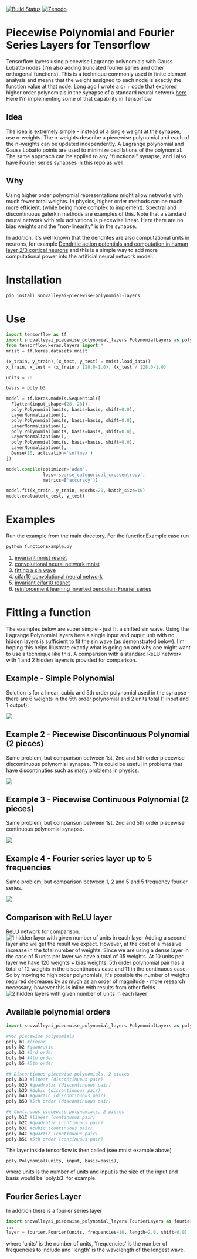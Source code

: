 [![Build Status](https://travis-ci.org/jloveric/piecewise-polynomial-layers.svg?branch=master)](https://travis-ci.org/jloveric/piecewise-polynomial-layers)
[![Zenodo](https://zenodo.org/badge/DOI/10.5281/zenodo.3628932.svg)](https://zenodo.org/record/3628932#.Xi-RAd-YXRY)
# Piecewise Polynomial and Fourier Series Layers for Tensorflow
Tensorflow layers using piecewise Lagrange polynomials with Gauss Lobatto nodes (I'm also adding truncated fourier series and other orthogonal functions).  This is a technique commonly used in finite element
analysis and means that the weight assigned to each node is exactly the function value at that node.  Long ago I wrote a c++ code that explored higher 
order polynomials in the synapse of a standard neural network [here](https://www.researchgate.net/publication/276923198_Discontinuous_Piecewise_Polynomial_Neural_Networks) .  Here I'm implementing some of that capability in Tensorflow.

## Idea

The idea is extremely simple - instead of a single weight at the synapse, use n-weights.  The n-weights describe a piecewise polynomial and each of the n-weights can be updated independently.  A Lagrange polynomial and Gauss Lobatto points are used to minimize oscillations of the polynomial.  The same approach can be applied to any "functional" synapse, and I also have Fourier series synapses in this repo as well.

## Why

Using higher order polynomial representations might allow networks with much fewer total weights. In physics, higher order methods
can be much more efficient, (while being more complex to implement). Spectral and discontinuous galerkin methods are examples of this.  Note that a standard neural network with relu activations is piecewise linear.  Here there are no bias weights and the "non-linearity" is in the synapse. 

In addition, it's well known that the dendrites are also computational units in neurons, for example [Dendritic action potentials and computation in human layer 2/3 cortical neurons](https://science.sciencemag.org/content/367/6473/83) and this is a simple way to add more computational power into the artificial neural network model.

# Installation

```bash
pip install snovalleyai-piecewise-polynomial-layers
```

# Use

```python
import tensorflow as tf
import snovalleyai_piecewise_polynomial_layers.PolynomialLayers as poly
from tensorflow.keras.layers import *
mnist = tf.keras.datasets.mnist

(x_train, y_train),(x_test, y_test) = mnist.load_data()
x_train, x_test = (x_train / 128.0-1.0), (x_test / 128.0-1.0)

units = 20

basis = poly.b3

model = tf.keras.models.Sequential([
  Flatten(input_shape=(28, 28)),
  poly.Polynomial(units, basis=basis, shift=0.0),
  LayerNormalization(),
  poly.Polynomial(units, basis=basis, shift=0.0),
  LayerNormalization(),
  poly.Polynomial(units, basis=basis, shift=0.0),
  LayerNormalization(),
  poly.Polynomial(units, basis=basis, shift=0.0),
  LayerNormalization(),
  Dense(10, activation='softmax')
])

model.compile(optimizer='adam',
              loss='sparse_categorical_crossentropy',
              metrics=['accuracy'])

model.fit(x_train, y_train, epochs=20, batch_size=10)
model.evaluate(x_test, y_test)
```

# Examples

Run the example from the main directory.  For the functionExample case run
```bash
python functionExample.py
```

1. [invariant mnist resnet](invariantMnistExample.py)
2. [convolutional neural network mnist](mnistCNNExample.py)
3. [fitting a sin wave](functionExample.py)
4. [cifar10 convolutional neural network](cifar10CNNExample.py)
5. [invariant cifar10 resnet](invariantCIFAR10Example.py)
6. [reinforcement learning inverted pendulum Fourier series](inverted_pendulum_rl.py)

# Fitting a function

The examples below are super simple - just fit a shifted sin wave.  Using the Lagrange Polynomial layers here a single input and ouput unit with no hidden layers is sufficient to fit the sin wave (as demonstrated below).  I'm hoping this helps illustrate exactly what is going on and why one might want to use a technique like this.  A comparison with a standard ReLU network with 1 and 2 hidden layers is provided for comparison.

## Example - Simple Polynomial

Solution is for a linear, cubic and 5th order polynomial used in the synapse - there are 6 weights in the 5th order polynomial and 2 units total (1 input and 1 output).

![](images/sin5p.png)

## Example 2 - Piecewise Discontinuous Polynomial (2 pieces)

Same problem, but comparison between 1st, 2nd and 5th order piecewise discontinuous polynomial synapse.  This could be useful in problems that
have discontinuties such as many problems in physics.

![](images/sin5d.png)

## Example 3 - Piecewise Continuous Polynomial (2 pieces)

Same problem, but comparison between 1st, 2nd and 5th order piecewise continuous polynomial synapse.

![](images/sin5c.png)

## Example 4 - Fourier series layer up to 5 frequencies

Same problem, but comparison between 1, 2 and 5 and 5 frequency fourier series.

![](images/sin5f.png)

## Comparison with ReLU layer

ReLU network for comparison.
![1 hidden layer with given number of units in each layer](images/sinRelu1.png)
Adding a second layer and we get the result we expect.  However, at the cost of a massive increase in the total number of weights.  Since we are using a dense layer in the case of 5 units per layer we have a total of 35 weights.  At 10 units per layer we have 120 weights + bias weights.  5th order polynomial pair has a total of 12 weights in the discontinuous case and 11 in the continuous case.  So by moving to high order polynomials, it's possible the number of weights required decreases by as much as an order of magnitude - more research necessary, however this is inline with results from other fields.
![2 hidden layers with given number of units in each layer](images/sinRelu2.png)

## Available polynomial orders

```python
import snovalleyai_piecewise_polynomial_layers.PolynomialLayers as poly

#Non piecewise polynomials
poly.b1 #linear
poly.b2 #quadratic
poly.b3 #3rd order
boly.b4 #4th order
poly.b5 #5th order

## Discontinous piecewise polynomials, 2 pieces
poly.b1D #linear (discontinuous pair)
poly.b2D #quadratic (discontinuous pair)
poly.b3D #dubic (discontinuous pair)
poly.b4D #quartic (discontinuous pair)
poly.b5D #5th order (discontinuous pair)

## Continuous piecewise polynomials, 2 pieces
poly.b1C #linear (continuous pair)
poly.b2C #quadratic (continuous pair)
poly.b3C #cubic (continuous pair)
poly.b4C #quartic (continuous pair)
poly.b5C #5th order (continuous pair)
```
The layer inside tensorflow is then called (see mnist example above)
```
poly.Polynomial(units, input, basis=basis),
```
where units is the number of units and input is the size of the input and basis would be 'poly.b3' for example.

## Fourier Series Layer
In addition there is a fourier series layer
```python
import snovalleyai_piecewise_polynomial_layers.FourierLayers as fourier
...
layer = fourier.Fourier(units, frequencies=10, length=2.0, shift=0.0)
```
where 'units' is the number of units, 'frequencies' is the number of frequencies to include and 'length' is the wavelength of the longest wave.